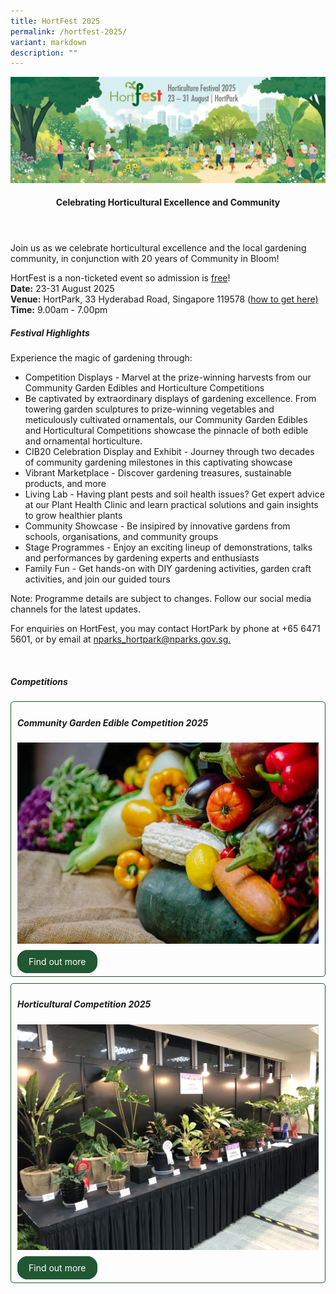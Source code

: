 ```yaml
---
title: HortFest 2025
permalink: /hortfest-2025/
variant: markdown
description: ""
---
```

<style>
	.wrapper {
		display: grid;
		grid-template-columns: repeat(auto-fit, minmax(280px, 1fr));
		grid-template-rows: auto-fit;
		column-gap: 10px;
		row-gap: 10px;
	}

	.box {
		border: solid 1px #215732 ;
		border-radius: 5px;
		padding: 5px 10px 15px 10px;
	}
		
		  .button-primary {
    background-color: #215732;
    border: 2px solid #215732;
    padding: 0.5rem 1rem;
  	border-radius: 1rem;
    color: white !important;
	  text-decoration: none !important;
  }
</style>
<img src="/images/HortFest%20images/HortFest_eBanner_2025_03_09_Opt_01.jpg">
<br>
<header>
<h4>Celebrating Horticultural Excellence and Community</h4>
</header>

<section>
<p>Join us as we celebrate horticultural excellence and the local gardening community, in conjunction with 20 years of Community in Bloom!</p> 
	<p>HortFest is a non-ticketed event so admission is <u>free</u>!<br> 
	<b>Date:</b> 23-31 August 2025<br>
				<b>Venue:</b> HortPark, 33 Hyderabad Road, Singapore 119578 (<a href="/images/HortPark_location_map_2025">how to get here)</a><br> 
	<b>Time:</b> 9.00am - 7.00pm</p>
</section>

<h5>Festival Highlights</h5>
<section>	
	<p>Experience the magic of gardening through:
</p><ul>
	<li>Competition Displays - Marvel at the prize-winning harvests from our Community Garden Edibles and Horticulture Competitions</li>
	<li>Be captivated by extraordinary displays of gardening excellence. From towering garden sculptures to prize-winning vegetables and meticulously cultivated ornamentals, our Community Garden Edibles and Horticultural Competitions showcase the pinnacle of both edible and ornamental horticulture.</li>
		<li>CIB20 Celebration Display and Exhibit - Journey through two decades of community gardening milestones in this captivating showcase</li>
		<li>Vibrant Marketplace - Discover gardening treasures, sustainable products, and more</li>
		<li>Living Lab - Having plant pests and soil health issues? Get expert advice at our Plant Health Clinic and learn practical solutions and gain insights to grow healthier plants</li>
		<li>Community Showcase - Be insipired by innovative gardens from schools, organisations, and community groups</li>
		<li>Stage Programmes - Enjoy an exciting lineup of demonstrations, talks and performances by gardening experts and enthusiasts</li>
		<li>Family Fun - Get hands-on with DIY gardening activities, garden craft activities, and join our guided tours</li>
</ul><p></p>
	
<p>Note: Programme details are subject to changes. Follow our social media channels for the latest updates.</p> 

<p>For enquiries on HortFest, you may contact HortPark by phone at +65 6471 5601, or by email at <a href="_mailto:nparks_hortpark@nparks.gov.sg">nparks_hortpark@nparks.gov.sg.</a></p>
</section>
<br>
<section>
	<h5>Competitions</h5>
	<div class="wrapper">
	<div class="box">
			<h5>Community Garden Edible Competition 2025</h5>
			<img style="width:auto; display:inline" src="/images/HortFest%20images/CGEC_2025_Card.jpg">
			<br><br>
				<a class="button-primary" href="https://gardening.gov.sg/community-garden-edibles-competition-2025/">Find out more</a><br>
</div>
		<div class="box">
			<h5>Horticultural Competition 2025</h5>
			<img style="width:auto; display:inline" src="/images/HortFest%20images/Hort_Competition_Card.jpg">
			<br><br>
				<a class="button-primary" href="https://gardening.gov.sg/horticultural-competition-2025/">Find out more</a>
</div>
	</div>
</section>